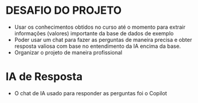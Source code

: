 
# DESAFIO DO PROJETO

- Usar os conhecimentos obtidos no curso até o momento para extrair informações (valores) importante da base de dados de exemplo
- Poder usar um chat para fazer as perguntas de maneira precisa e obter resposta valiosa com base no entendimento da IA encima da base.
- Organizar o projeto de maneira profissional

# IA de Resposta

- O chat de IA usado para responder as perguntas foi o Copilot

